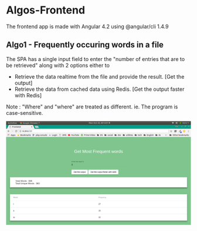 # Algos-Frontend

The frontend app is made with Angular 4.2 using @angular/cli 1.4.9

## Algo1 - Frequently occuring words in a file

The SPA has a single input field to enter the "number of entries that are to be retrieved" along with 2 options either to   
  * Retrieve the data realtime from the file and provide the result. [Get the output]
  * Retrieve the data from cached data using Redis. [Get the output faster with Redis]

Note : "Where" and "where" are treated as different. ie. The program is case-sensitive.

![alt screenshot-1](https://raw.githubusercontent.com/kunalpanchal/algos-frontend/master/extras/screenshots/scr-1.png)

  
